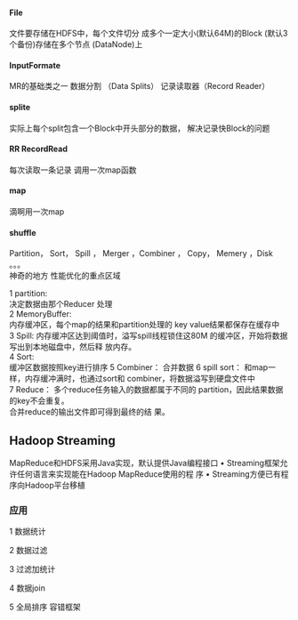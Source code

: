 
#### File
文件要存储在HDFS中，每个文件切分 成多个一定大小(默认64M)的Block (默认3个备份)存储在多个节点 (DataNode)上  

#### InputFormate
MR的基础类之一  数据分割 （Data Splits） 记录读取器（Record Reader）

#### splite
实际上每个split包含一个Block中开头部分的数据， 解决记录快Block的问题

#### RR  RecordRead
每次读取一条记录 调用一次map函数

####  map
滴啊用一次map 

#### shuffle
Partition， Sort， Spill ， Merger ，Combiner ， Copy， Memery ，Disk 。。。  
神奇的地方 性能优化的重点区域

1 partition:  
    决定数据由那个Reducer 处理   
2 MemoryBuffer:  
   内存缓冲区，每个map的结果和partition处理的 key value结果都保存在缓存中     
3 Spill:
   内存缓冲区达到阈值时，溢写spill线程锁住这80M 的缓冲区，开始将数据写出到本地磁盘中，然后释 放内存。  
4 Sort:  
    缓冲区数据按照key进行排序
5 Combiner：
    合并数据
6 spill sort：
     和map一样，内存缓冲满时，也通过sort和 combiner，将数据溢写到硬盘文件中  
7 Reduce：
    多个reduce任务输入的数据都属于不同的 partition，因此结果数据的key不会重复。  
    合并reduce的输出文件即可得到最终的结 果。                 


## Hadoop Streaming
   MapReduce和HDFS采用Java实现，默认提供Java编程接口
   • Streaming框架允许任何语言来实现能在Hadoop MapReduce使用的程
   序
   • Streaming方便已有程序向Hadoop平台移植
   
   
### 应用

1 数据统计   

2 数据过滤     

3 过滤加统计  

4 数据join  

5 全局排序 容错框架 


   